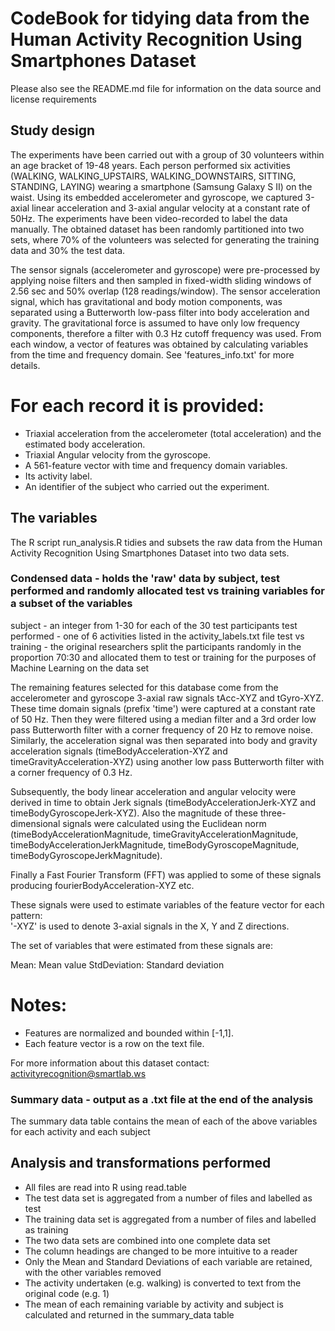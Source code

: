 # CodeBook for tidying data from the Human Activity Recognition Using Smartphones Dataset

Please also see the README.md file for information on the data source and license requirements

## Study design

The experiments have been carried out with a group of 30 volunteers within an age bracket of 19-48 years. Each person performed six activities (WALKING, WALKING_UPSTAIRS, WALKING_DOWNSTAIRS, SITTING, STANDING, LAYING) wearing a smartphone (Samsung Galaxy S II) on the waist. Using its embedded accelerometer and gyroscope, we captured 3-axial linear acceleration and 3-axial angular velocity at a constant rate of 50Hz. The experiments have been video-recorded to label the data manually. The obtained dataset has been randomly partitioned into two sets, where 70% of the volunteers was selected for generating the training data and 30% the test data. 

The sensor signals (accelerometer and gyroscope) were pre-processed by applying noise filters and then sampled in fixed-width sliding windows of 2.56 sec and 50% overlap (128 readings/window). The sensor acceleration signal, which has gravitational and body motion components, was separated using a Butterworth low-pass filter into body acceleration and gravity. The gravitational force is assumed to have only low frequency components, therefore a filter with 0.3 Hz cutoff frequency was used. From each window, a vector of features was obtained by calculating variables from the time and frequency domain. See 'features_info.txt' for more details. 

For each record it is provided:
======================================

- Triaxial acceleration from the accelerometer (total acceleration) and the estimated body acceleration.
- Triaxial Angular velocity from the gyroscope. 
- A 561-feature vector with time and frequency domain variables. 
- Its activity label. 
- An identifier of the subject who carried out the experiment.

## The variables

The R script run_analysis.R tidies and subsets the raw data from the Human Activity Recognition Using Smartphones Dataset into two data sets.

### Condensed data - holds the 'raw' data by subject, test performed and randomly allocated test vs training variables for a subset of the variables

subject - an integer from 1-30 for each of the 30 test participants
test performed - one of 6 activities listed in the activity_labels.txt file
test vs training - the original researchers split the participants randomly in the proportion 70:30 and allocated them to test or training for the purposes of Machine Learning on the data set

The remaining features selected for this database come from the accelerometer and gyroscope 3-axial raw signals tAcc-XYZ and tGyro-XYZ. These time domain signals (prefix 'time') were captured at a constant rate of 50 Hz. Then they were filtered using a median filter and a 3rd order low pass Butterworth filter with a corner frequency of 20 Hz to remove noise. Similarly, the acceleration signal was then separated into body and gravity acceleration signals (timeBodyAcceleration-XYZ and timeGravityAcceleration-XYZ) using another low pass Butterworth filter with a corner frequency of 0.3 Hz. 

Subsequently, the body linear acceleration and angular velocity were derived in time to obtain Jerk signals (timeBodyAccelerationJerk-XYZ and timeBodyGyroscopeJerk-XYZ). Also the magnitude of these three-dimensional signals were calculated using the Euclidean norm (timeBodyAccelerationMagnitude, timeGravityAccelerationMagnitude, timeBodyAccelerationJerkMagnitude, timeBodyGyroscopeMagnitude, timeBodyGyroscopeJerkMagnitude). 

Finally a Fast Fourier Transform (FFT) was applied to some of these signals producing fourierBodyAcceleration-XYZ etc. 

These signals were used to estimate variables of the feature vector for each pattern:  
'-XYZ' is used to denote 3-axial signals in the X, Y and Z directions.

The set of variables that were estimated from these signals are: 

Mean: Mean value
StdDeviation: Standard deviation

Notes: 
======
- Features are normalized and bounded within [-1,1].
- Each feature vector is a row on the text file.

For more information about this dataset contact: activityrecognition@smartlab.ws

### Summary data - output as a .txt file at the end of the analysis

The summary data table contains the mean of each of the above variables for each activity and each subject

## Analysis and transformations performed

* All files are read into R using read.table
* The test data set is aggregated from a number of files and labelled as test
* The training data set is aggregated from a number of files and labelled as training
* The two data sets are combined into one complete data set
* The column headings are changed to be more intuitive to a reader
* Only the Mean and Standard Deviations of each variable are retained, with the other variables removed
* The activity undertaken (e.g. walking) is converted to text from the original code (e.g. 1)
* The mean of each remaining variable by activity and subject is calculated and returned in the summary_data table
